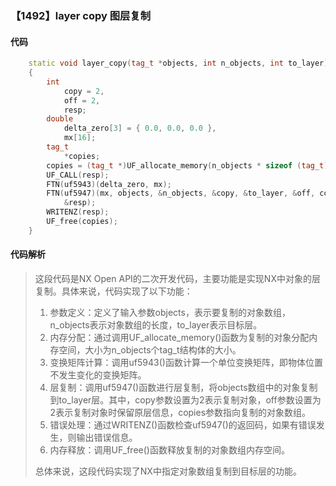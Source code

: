 ### 【1492】layer copy 图层复制

#### 代码

```cpp
    static void layer_copy(tag_t *objects, int n_objects, int to_layer)  
    {  
        int  
            copy = 2,  
            off = 2,  
            resp;  
        double  
            delta_zero[3] = { 0.0, 0.0, 0.0 },  
            mx[16];  
        tag_t  
            *copies;  
        copies = (tag_t *)UF_allocate_memory(n_objects * sizeof (tag_t), &resp);  
        UF_CALL(resp);  
        FTN(uf5943)(delta_zero, mx);  
        FTN(uf5947)(mx, objects, &n_objects, &copy, &to_layer, &off, copies, NULL,  
            &resp);  
        WRITENZ(resp);  
        UF_free(copies);  
    }

```

#### 代码解析

> 这段代码是NX Open API的二次开发代码，主要功能是实现NX中对象的层复制。具体来说，代码实现了以下功能：
>
> 1. 参数定义：定义了输入参数objects，表示要复制的对象数组，n_objects表示对象数组的长度，to_layer表示目标层。
> 2. 内存分配：通过调用UF_allocate_memory()函数为复制的对象分配内存空间，大小为n_objects个tag_t结构体的大小。
> 3. 变换矩阵计算：调用uf5943()函数计算一个单位变换矩阵，即物体位置不发生变化的变换矩阵。
> 4. 层复制：调用uf5947()函数进行层复制，将objects数组中的对象复制到to_layer层。其中，copy参数设置为2表示复制对象，off参数设置为2表示复制对象时保留原层信息，copies参数指向复制的对象数组。
> 5. 错误处理：通过WRITENZ()函数检查uf5947()的返回码，如果有错误发生，则输出错误信息。
> 6. 内存释放：调用UF_free()函数释放复制的对象数组内存空间。
>
> 总体来说，这段代码实现了NX中指定对象数组复制到目标层的功能。
>
